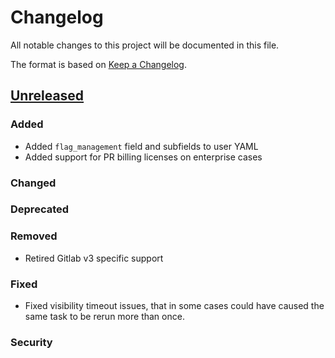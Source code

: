 # Changelog

All notable changes to this project will be documented in this file.

The format is based on [Keep a Changelog](https://keepachangelog.com/en/1.0.0/).

## [Unreleased]

### Added
- Added `flag_management` field and subfields to user YAML
- Added support for PR billing licenses on enterprise cases

### Changed

### Deprecated

### Removed
- Retired Gitlab v3 specific support

### Fixed
- Fixed visibility timeout issues, that in some cases could have caused the same task to be rerun more than once.

### Security


[unreleased]: https://github.com/olivierlacan/keep-a-changelog/compare/v4.5.9...HEAD


